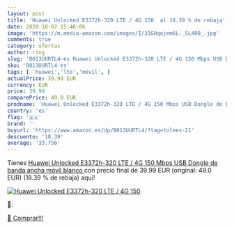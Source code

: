 ```yaml
---
layout: post
title: 'Huawei Unlocked E3372h-320 LTE / 4G 150  al 18.39 % de rebaja'
date: 2020-10-02 15:46:06
image: 'https://m.media-amazon.com/images/I/31GHqojem6L._SL400_.jpg'
comments: true
category: ofertas
author: ring
slug: 'B013UURTL4-es Huawei Unlocked E3372h-320 LTE / 4G 150 Mbps USB Dongle de...'
sku: 'B013UURTL4-es'
tags: [ 'huawei','lte','móvil', ]
actualPrice: 39.99 EUR
currency: EUR
price: 39.99
comparePrice: 49.0 EUR
prodname: 'Huawei Unlocked E3372h-320 LTE / 4G 150 Mbps USB Dongle de banda ancha móvil  blanco '
country: 'es'
flag: '🇪🇸'
brand: ''
buyurl: 'https://www.amazon.es/dp/B013UURTL4/?tag=tolees-21'
descuento: '18.39'
average: '33.756'
---
```


Tienes [Huawei Unlocked E3372h-320 LTE / 4G 150 Mbps USB Dongle de banda ancha móvil  blanco ](https://www.amazon.es/dp/B013UURTL4/?tag=tolees-21) con precio final de  39.99 EUR (original: 49.0 EUR) (18.39 %  de rebaja) aqui!

[![Huawei Unlocked E3372h-320 LTE / 4G 150 ](https://m.media-amazon.com/images/I/31GHqojem6L._SL400_.jpg)](https://www.amazon.es/dp/B013UURTL4/?tag=tolees-21)

🔎:


[🛒 Comprar!!!](https://www.amazon.es/dp/B013UURTL4/?tag=tolees-21)
